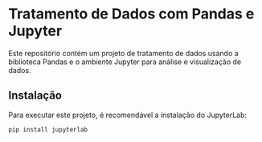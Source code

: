 # Tratamento de Dados com Pandas e Jupyter

Este repositório contém um projeto de tratamento de dados usando a biblioteca Pandas e o ambiente Jupyter para análise e visualização de dados.

## Instalação

Para executar este projeto, é recomendável a instalação do JupyterLab:

```bash
pip install jupyterlab
